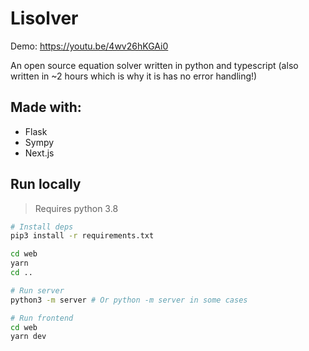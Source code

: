 # Lisolver

Demo: https://youtu.be/4wv26hKGAi0

An open source equation solver written in python and typescript (also written in ~2 hours which is why it is has no error handling!)

## Made with:

- Flask
- Sympy
- Next.js

## Run locally

> Requires python 3.8

```bash
# Install deps
pip3 install -r requirements.txt

cd web
yarn
cd ..

# Run server
python3 -m server # Or python -m server in some cases

# Run frontend
cd web
yarn dev
```
